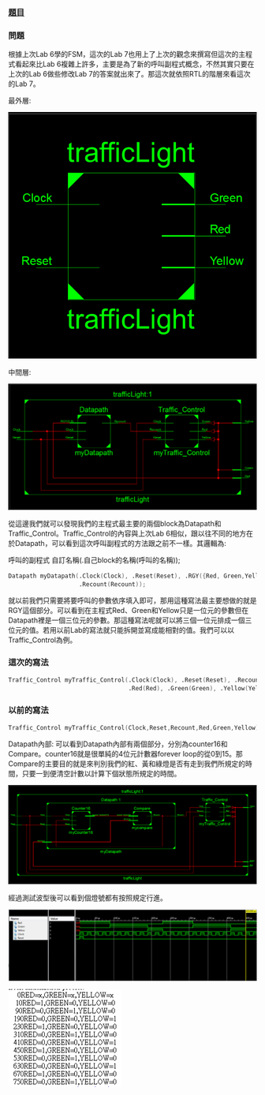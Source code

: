 ### [題目](https://github.com/stormteeth/verilog-#lab-7)
### 問題
根據上次Lab 6學的FSM，這次的Lab 7也用上了上次的觀念來撰寫但這次的主程式看起來比Lab 6複雜上許多，主要是為了新的呼叫副程式概念，不然其實只要在上次的Lab 6做些修改Lab 7的答案就出來了。那這次就依照RTL的階層來看這次的Lab 7。

最外層:

![](result/Lab7-1.png)

中間層:

![](result/Lab7-2.png)

從這邊我們就可以發現我們的主程式最主要的兩個block為Datapath和Traffic_Control。Traffic_Control的內容與上次Lab 6相似，跟以往不同的地方在於Datapath，可以看到這次呼叫副程式的方法跟之前不一樣。其邏輯為:

呼叫的副程式  自訂名稱(.自己block的名稱(呼叫的名稱));
```verilog
Datapath myDatapath(.Clock(Clock), .Reset(Reset), .RGY({Red, Green,Yellow}),
                    .Recount(Recount));
```
就以前我們只需要將要呼叫的參數依序填入即可，那用這種寫法最主要想做的就是RGY這個部分。可以看到在主程式Red、Green和Yellow只是一位元的參數但在Datapath裡是一個三位元的參數。那這種寫法呢就可以將三個一位元排成一個三位元的值。若用以前Lab的寫法就只能拆開並寫成能相對的值。我們可以以Traffic_Control為例。
### 這次的寫法
```verilog
Traffic_Control myTraffic_Control(.Clock(Clock), .Reset(Reset), .Recount(Recount),
                                  .Red(Red), .Green(Green), .Yellow(Yellow));
```
### 以前的寫法
```verilog
Traffic_Control myTraffic_Control(Clock,Reset,Recount,Red,Green,Yellow);
```
Datapath內部:
可以看到Datapath內部有兩個部分，分別為counter16和Compare。counter16就是很單純的4位元計數器forever loop的從0到15。那Compare的主要目的就是來判別我們的紅、黃和綠燈是否有走到我們所規定的時間，只要一到便清空計數以計算下個狀態所規定的時間。

![](result/Lab7-3.png)

經過測試波型後可以看到個燈號都有按照規定行進。

![](result/Lab7-5.png)

![](result/Lab7-4.png)
